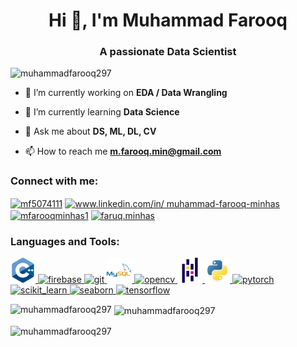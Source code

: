 <h1 align="center">Hi 👋, I'm Muhammad Farooq</h1>
<h3 align="center">A passionate Data Scientist</h3>

<p align="left"> <img src="https://komarev.com/ghpvc/?username=muhammadfarooq297&label=Profile%20views&color=0e75b6&style=flat" alt="muhammadfarooq297" /> </p>

- 🔭 I’m currently working on **EDA / Data Wrangling**

- 🌱 I’m currently learning **Data Science**

- 💬 Ask me about **DS, ML, DL, CV**

- 📫 How to reach me **m.farooq.min@gmail.com**

<h3 align="left">Connect with me:</h3>
<p align="left">
<a href="https://twitter.com/mf5074111" target="blank"><img align="center" src="https://raw.githubusercontent.com/rahuldkjain/github-profile-readme-generator/master/src/images/icons/Social/twitter.svg" alt="mf5074111" height="30" width="40" /></a>
<a href="https://linkedin.com/in/www.linkedin.com/in/ muhammad-farooq-minhas" target="blank"><img align="center" src="https://raw.githubusercontent.com/rahuldkjain/github-profile-readme-generator/master/src/images/icons/Social/linked-in-alt.svg" alt="www.linkedin.com/in/ muhammad-farooq-minhas" height="30" width="40" /></a>
<a href="https://kaggle.com/mfarooqminhas1" target="blank"><img align="center" src="https://raw.githubusercontent.com/rahuldkjain/github-profile-readme-generator/master/src/images/icons/Social/kaggle.svg" alt="mfarooqminhas1" height="30" width="40" /></a>
<a href="https://instagram.com/faruq.minhas" target="blank"><img align="center" src="https://raw.githubusercontent.com/rahuldkjain/github-profile-readme-generator/master/src/images/icons/Social/instagram.svg" alt="faruq.minhas" height="30" width="40" /></a>
</p>

<h3 align="left">Languages and Tools:</h3>
<p align="left"> <a href="https://www.w3schools.com/cpp/" target="_blank" rel="noreferrer"> <img src="https://raw.githubusercontent.com/devicons/devicon/master/icons/cplusplus/cplusplus-original.svg" alt="cplusplus" width="40" height="40"/> </a> <a href="https://firebase.google.com/" target="_blank" rel="noreferrer"> <img src="https://www.vectorlogo.zone/logos/firebase/firebase-icon.svg" alt="firebase" width="40" height="40"/> </a> <a href="https://git-scm.com/" target="_blank" rel="noreferrer"> <img src="https://www.vectorlogo.zone/logos/git-scm/git-scm-icon.svg" alt="git" width="40" height="40"/> </a> <a href="https://www.mysql.com/" target="_blank" rel="noreferrer"> <img src="https://raw.githubusercontent.com/devicons/devicon/master/icons/mysql/mysql-original-wordmark.svg" alt="mysql" width="40" height="40"/> </a> <a href="https://opencv.org/" target="_blank" rel="noreferrer"> <img src="https://www.vectorlogo.zone/logos/opencv/opencv-icon.svg" alt="opencv" width="40" height="40"/> </a> <a href="https://pandas.pydata.org/" target="_blank" rel="noreferrer"> <img src="https://raw.githubusercontent.com/devicons/devicon/2ae2a900d2f041da66e950e4d48052658d850630/icons/pandas/pandas-original.svg" alt="pandas" width="40" height="40"/> </a> <a href="https://www.python.org" target="_blank" rel="noreferrer"> <img src="https://raw.githubusercontent.com/devicons/devicon/master/icons/python/python-original.svg" alt="python" width="40" height="40"/> </a> <a href="https://pytorch.org/" target="_blank" rel="noreferrer"> <img src="https://www.vectorlogo.zone/logos/pytorch/pytorch-icon.svg" alt="pytorch" width="40" height="40"/> </a> <a href="https://scikit-learn.org/" target="_blank" rel="noreferrer"> <img src="https://upload.wikimedia.org/wikipedia/commons/0/05/Scikit_learn_logo_small.svg" alt="scikit_learn" width="40" height="40"/> </a> <a href="https://seaborn.pydata.org/" target="_blank" rel="noreferrer"> <img src="https://seaborn.pydata.org/_images/logo-mark-lightbg.svg" alt="seaborn" width="40" height="40"/> </a> <a href="https://www.tensorflow.org" target="_blank" rel="noreferrer"> <img src="https://www.vectorlogo.zone/logos/tensorflow/tensorflow-icon.svg" alt="tensorflow" width="40" height="40"/> </a> </p>

<p><img align="left" src="https://github-readme-stats.vercel.app/api/top-langs?username=muhammadfarooq297&show_icons=true&locale=en&layout=compact" alt="muhammadfarooq297" /></p>

<p>&nbsp;<img align="center" src="https://github-readme-stats.vercel.app/api?username=muhammadfarooq297&show_icons=true&locale=en" alt="muhammadfarooq297" /></p>

<p><img align="center" src="https://github-readme-streak-stats.herokuapp.com/?user=muhammadfarooq297&" alt="muhammadfarooq297" /></p>

